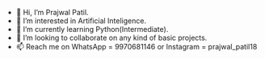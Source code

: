 - 👋 Hi, I’m Prajwal Patil.
- 👀 I’m interested in Artificial Inteligence.
- 🌱 I’m currently learning Python(Intermediate).
- 💞️ I’m looking to collaborate on any kind of basic projects.
- 📫 Reach me on WhatsApp = 9970681146 or Instagram = prajwal_patil18
